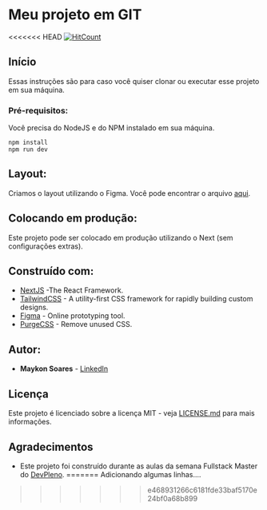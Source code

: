 # Meu projeto em GIT

<<<<<<< HEAD
[![HitCount](https://hits.dwyl.com/MaykonBacon/meu-projeto-git.svg)](https://hits.dwyl.com/MaykonBacon/meu-projeto-git)

## Início

Essas instruções são para caso você quiser clonar ou executar esse projeto em sua máquina.

### Pré-requisitos:

Você precisa do NodeJS e do NPM instalado em sua máquina.

```
npm install
npm run dev
```

## Layout:

Criamos o layout utilizando o Figma. Você pode encontrar o arquivo [aqui](https://www.figma.com/file/Ug1D0iyEzByElYhG7ifGZk/PalpiteBoxMB?node-id=0%3A1).

## Colocando em produção:

Este projeto pode ser colocado em produção utilizando o Next (sem configurações extras).

## Construído com:

* [NextJS](https://nextjs.org/) -The React Framework.
* [TailwindCSS](https://tailwindcss.com/) - A utility-first CSS framework for
rapidly building custom designs.
* [Figma](https://figma.com/) - Online prototyping tool.
* [PurgeCSS](https://purgecss.com/) - Remove unused CSS. 

## Autor:

* **Maykon Soares** - [LinkedIn](https://www.linkedin.com/in/maykon-soares-18039514a/)


## Licença

Este projeto é licenciado sobre a licença MIT - veja [LICENSE.md](LICENSE.md) para mais informações.

## Agradecimentos

* Este projeto foi construído durante as aulas da semana Fullstack Master do [DevPleno](https://devpleno.com).
=======
 Adicionando algumas linhas....
>>>>>>> e468931266c6181fde33baf5170e24bf0a68b899

